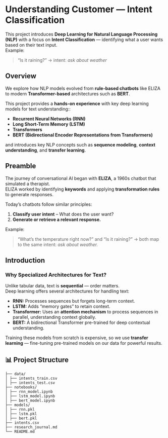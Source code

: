 # Understanding Customer — Intent Classification

This project introduces **Deep Learning for Natural Language Processing (NLP)** with a focus on **Intent Classification** — identifying what a user wants based on their text input.  
Example:  
> “Is it raining?” → intent: *ask about weather*


## Overview

We explore how NLP models evolved from **rule-based chatbots** like ELIZA to modern **Transformer-based** architectures such as **BERT**.

This project provides a **hands-on experience** with key deep learning models for text understanding::
- **Recurrent Neural Networks (RNN)**
- **Long Short-Term Memory (LSTM)**
- **Transformers**
- **BERT (Bidirectional Encoder Representations from Transformers)**

and introduces key NLP concepts such as **sequence modeling**, **context understanding**, and **transfer learning**.

## Preamble

The journey of conversational AI began with **ELIZA**, a 1960s chatbot that simulated a therapist.  
ELIZA worked by identifying **keywords** and applying **transformation rules** to generate responses.

Today’s chatbots follow similar principles:
1. **Classify user intent** – What does the user want?  
2. **Generate or retrieve a relevant response.**

Example:  
> “What’s the temperature right now?” and “Is it raining?” → both map to the same intent: *ask about weather.*


## Introduction

### Why Specialized Architectures for Text?

Unlike tabular data, text is **sequential** — order matters.  
Deep learning offers several architectures for handling text:

- **RNN:** Processes sequences but forgets long-term context.  
- **LSTM:** Adds “memory gates” to retain context.  
- **Transformer:** Uses an **attention mechanism** to process sequences in parallel, understanding context globally.  
- **BERT:** A bidirectional Transformer pre-trained for deep contextual understanding.

Training these models from scratch is expensive, so we use **transfer learning** — fine-tuning pre-trained models on our data for powerful results.


## 📊 Project Structure
```
├── data/
│ ├── intents_train.csv
│ ├── intents_test.csv
├── notebooks/
│ ├── rnn_model.ipynb
│ ├── lstm_model.ipynb
│ ├── bert_model.ipynb
├── models/
│ ├── rnn.pkl
│ ├── lstm.pkl
│ ├── bert.pkl
├── intents.csv
├── research_journal.md
└── README.md
```
